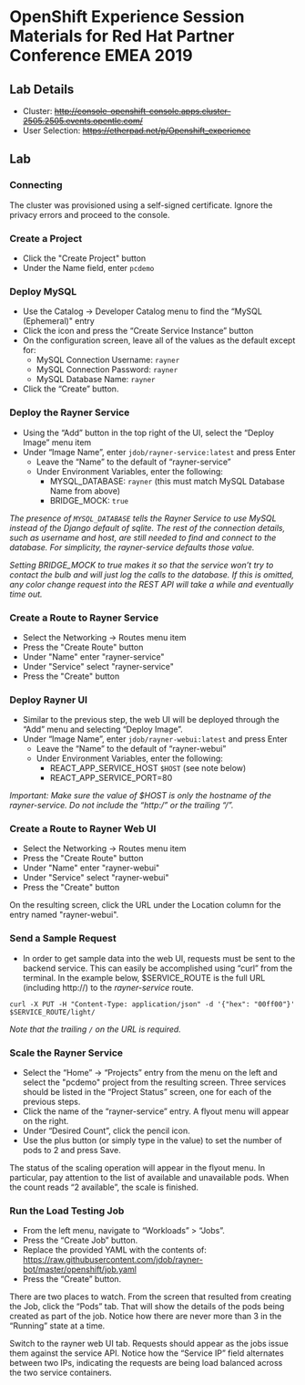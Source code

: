 # OpenShift Experience Session Materials for Red Hat Partner Conference EMEA 2019

## Lab Details

* Cluster: ~~http://console-openshift-console.apps.cluster-2505.2505.events.opentlc.com/~~
* User Selection: ~~https://etherpad.net/p/Openshift_experience~~

## Lab

### Connecting
The cluster was provisioned using a self-signed certificate. Ignore the privacy errors and proceed to the console.

### Create a Project
* Click the "Create Project" button
* Under the Name field, enter `pcdemo` 

### Deploy MySQL
* Use the Catalog -> Developer Catalog menu to find the “MySQL (Ephemeral)" entry
* Click the icon and press the “Create Service Instance” button
* On the configuration screen, leave all of the values as the default except for:
  * MySQL Connection Username: `rayner`
  * MySQL Connection Password: `rayner`
  * MySQL Database Name: `rayner`
* Click the “Create” button.

### Deploy the Rayner Service
* Using the “Add” button in the top right of the UI, select the “Deploy Image” menu item
* Under “Image Name”, enter `jdob/rayner-service:latest` and press Enter
  * Leave the “Name” to the default of “rayner-service”
  * Under Environment Variables, enter the following:
    * MYSQL_DATABASE: `rayner`   (this must match MySQL Database Name from above)
    * BRIDGE_MOCK: `true`

_The presence of `MYSQL_DATABASE` tells the Rayner Service to use MySQL instead of the Django default of sqlite. The rest of the connection details, such as username and host, are still needed to find and connect to the database. For simplicity, the rayner-service defaults those value._

_Setting BRIDGE_MOCK to true makes it so that the service won’t try to contact the bulb and will just log the calls to the database. If this is omitted, any color change request into the REST API will take a while and eventually time out._

### Create a Route to Rayner Service
* Select the Networking -> Routes menu item 
* Press the "Create Route" button
* Under "Name" enter "rayner-service"
* Under "Service" select "rayner-service"
* Press the "Create" button

### Deploy Rayner UI
* Similar to the previous step, the web UI will be deployed through the “Add” menu and selecting “Deploy Image”. 
* Under “Image Name”, enter `jdob/rayner-webui:latest` and press Enter
  * Leave the “Name” to the default of “rayner-webui”
  * Under Environment Variables, enter the following:
    * REACT_APP_SERVICE_HOST `$HOST` (see note below)
    * REACT_APP_SERVICE_PORT=80

*Important: Make sure the value of $HOST is only the hostname of the rayner-service. Do not include the “http:/” or the trailing “/”.*

### Create a Route to Rayner Web UI
* Select the Networking -> Routes menu item 
* Press the "Create Route" button
* Under "Name" enter "rayner-webui"
* Under "Service" select "rayner-webui"
* Press the "Create" button

On the resulting screen, click the URL under the Location column for the entry named "rayner-webui".

### Send a Sample Request
* In order to get sample data into the web UI, requests must be sent to the backend service. This can easily be accomplished using “curl” from the terminal. In the example below, $SERVICE_ROUTE is the full URL (including http://) to the *rayner-service* route.

`curl -X PUT -H "Content-Type: application/json" -d '{"hex": "00ff00"}' $SERVICE_ROUTE/light/`

_Note that the trailing `/` on the URL is required._

### Scale the Rayner Service
* Select the “Home” -> “Projects” entry from the menu on the left and select the "pcdemo" project from the resulting screen. Three services should be listed in the “Project Status” screen, one for each of the previous steps.
* Click the name of the “rayner-service” entry. A flyout menu will appear on the right.
* Under “Desired Count”, click the pencil icon.
* Use the plus button (or simply type in the value) to set the number of pods to 2 and press Save.

The status of the scaling operation will appear in the flyout menu. In particular, pay attention to the list of available and unavailable pods. When the count reads “2 available”, the scale is finished.

### Run the Load Testing Job
* From the left menu, navigate to “Workloads” > “Jobs”.
* Press the “Create Job” button.
* Replace the provided YAML with the contents of: 
https://raw.githubusercontent.com/jdob/rayner-bot/master/openshift/job.yaml
* Press the “Create” button.

There are two places to watch. From the screen that resulted from creating the Job, click the “Pods” tab. That will show the details of the pods being created as part of the job. Notice how there are never more than 3 in the “Running” state at a time.

Switch to the rayner web UI tab. Requests should appear as the jobs issue them against the service API. Notice how the “Service IP” field alternates between two IPs, indicating the requests are being load balanced across the two service containers.
